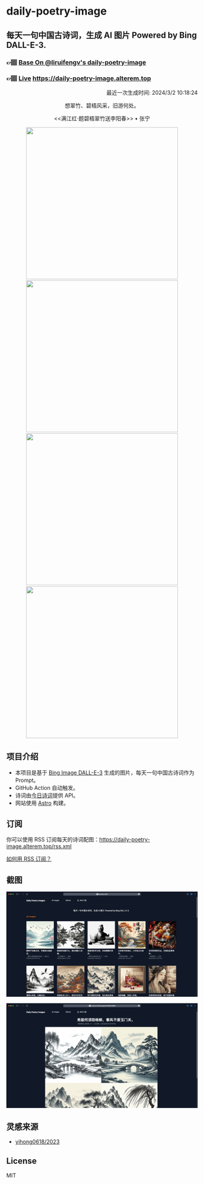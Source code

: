 
# daily-poetry-image

## 每天一句中国古诗词，生成 AI 图片 Powered by Bing DALL-E-3.

### 👉🏽 [Base On @liruifengv's daily-poetry-image](https://github.com/liruifengv/daily-poetry-image)

### 👉🏽 [Live](https://daily-poetry-image.alterem.top/) https://daily-poetry-image.alterem.top

<p align="right">
  最近一次生成时间: 2024/3/2 10:18:24
</p>
<p align="center">
想翠竹、碧梧风采，旧游何处。
</p>
<p align="center">
<<满江红·题碧梧翠竹送李阳春>> • 张宁
</p>
<p align="center">
<img src="https://tse3.mm.bing.net/th/id/OIG3.LJDdOCXyqnDSs.Fe93xG" height="400" width="400" />
<img src="https://tse3.mm.bing.net/th/id/OIG3.edzlTKmwudQ44FJatKHd" height="400" width="400" />
<img src="https://tse2.mm.bing.net/th/id/OIG3.MXtMoYQAzygnqNyNBidp" height="400" width="400" />
<img src="https://tse1.mm.bing.net/th/id/OIG3.tbbw4eyNTOqIhOGEvSBL" height="400" width="400" />
</p>

## 项目介绍

-   本项目是基于 [Bing Image DALL-E-3](https://www.bing.com/images/create) 生成的图片，每天一句中国古诗词作为 Prompt。
-   GitHub Action 自动触发。
-   诗词由[今日诗词](https://www.jinrishici.com/)提供 API。
-   网站使用 [Astro](https://astro.build) 构建。

## 订阅

你可以使用 RSS 订阅每天的诗词配图：https://daily-poetry-image.alterem.top/rss.xml

[如何用 RSS 订阅？](https://zhuanlan.zhihu.com/p/55026716)

## 截图

![图片列表](./screenshots/Snipaste_2023-12-28_21-00-26.png)

![图片详情](./screenshots/Snipaste_2023-12-28_21-00-53.png)

## 灵感来源

-   [yihong0618/2023](https://github.com/yihong0618/2023)

## License

MIT
